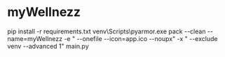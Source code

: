 # myWellnezz

pip install -r requirements.txt
venv\Scripts\pyarmor.exe pack --clean --name=myWellnezz -e " --onefile --icon=app.ico --noupx" -x " --exclude venv --advanced 1" main.py


